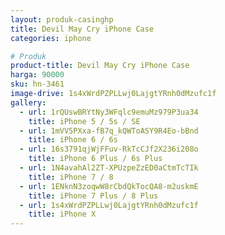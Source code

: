 ```yaml
---
layout: produk-casinghp
title: Devil May Cry iPhone Case
categories: iphone

# Produk
product-title: Devil May Cry iPhone Case
harga: 90000
sku: hn-3461
image-drive: 1s4xWrdPZPLLwj0LajgtYRnh0dMzufc1f
gallery:
  - url: 1rQUswBRYtNy3WFqlc9emuMz979P3ua34
    title: iPhone 5 / 5s / SE
  - url: 1mVV5PXxa-fB7q_kQWToASY9R4Eo-bBnd
    title: iPhone 6 / 6s
  - url: 16s3791qjWjFFuv-RkTcCJf2X236i208o
    title: iPhone 6 Plus / 6s Plus
  - url: 1N4avahAl2ZT-XPUzpeZzED0aCtmTcTIk
    title: iPhone 7 / 8
  - url: 1ENknN3zoqwW8rCbdQkTocQA8-m2uskmE
    title: iPhone 7 Plus / 8 Plus
  - url: 1s4xWrdPZPLLwj0LajgtYRnh0dMzufc1f
    title: iPhone X
---
```

